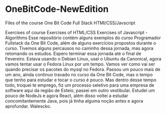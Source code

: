 # OneBitCode-NewEdition
Files of the course One Bit Code Full Stack HTMl/CSS/Javscript

Exercises of course
Exercises of HTML/CSS
Exercises of Javascript - Algorithms
Esse repositório contém alguns exemplos do curso Programador Fullstack da One Bit Code, além de alguns exercícios propostos durante o curso.
Tivemos alguns percausos no caminho dessa jornada, mas agora retomando os estudos.
Espero terminar essa jornada até o final de Fevereiro.
Estava usando o Debian Linux, usei o Ubuntu da Canonical, agora vamos tentar usar o Fedora Linux por um tempo.
Vamos ver como vai ser quando precisar os pacotes do mysql no Fedora.
Passou um pouco mais de um ano, ainda continuo travado no curso da One Bit Code, mas o tempo que tenho para estudar e tocar o curso é pouco.
Mas dentro desse tempo todo, troquei te emprego, fiz um processo seletivo para uma empresa de software aqui da região de Esteio, passei em outro vestibular.
Estudei um pouco de NodeJs e agora React, além disso voltei a estudar concomitantemente Java, pois já tinha alguma noção antes e agora aprofundar.
Walescko.
